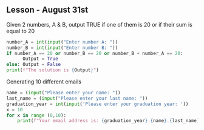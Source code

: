 ## Lesson - August 31st ##

Given 2 numbers, A & B, output TRUE if one of them is 20 or if their sum is equal to 20
```.py
number_A = int(input("Enter number A: "))
number_B = int(input("Enter number B: "))
if number_A == 20 or number_B == 20 or number_B + number_A == 20:
      Output = True
else: Output = False
print(f"The solution is {Output}")
``` 

Generating 10 different emails
```.py 
name = (input("Please enter your name: "))
last_name = (input("Please enter your last name: "))
graduation_year = int(input('Please enter your graduation year: '))
x = 10
for x in range (0,10):
    print(f"Your email address is: {graduation_year}.{name}.{last_name}.{x}@uwcisak.jp")
``` 

